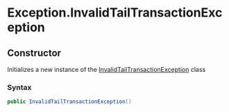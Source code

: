 # Exception.InvalidTailTransactionException
## Constructor 
 

Initializes a new instance of the <a href="T_Iota_Lib_CSharp_Api_Exception_InvalidTailTransactionException">InvalidTailTransactionException</a> class



### Syntax


```cs
public InvalidTailTransactionException()
```



